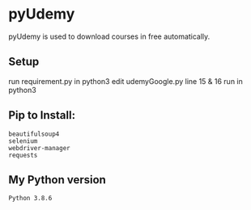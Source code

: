 # pyUdemy
pyUdemy is used to download courses in free automatically.
## Setup
run requirement.py in python3
edit udemyGoogle.py line 15 & 16
run in python3
## Pip to Install:
```
beautifulsoup4
selenium
webdriver-manager
requests
```
## My Python version
```
Python 3.8.6 
```

